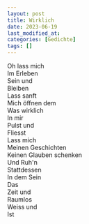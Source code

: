 ```yaml
---
layout: post
title: Wirklich
date: 2023-06-19
last_modified_at:
categories: [Gedichte]
tags: []
---
```


Oh lass mich  
Im Erleben  
Sein und  
Bleiben  
Lass sanft  
Mich öffnen dem  
Was wirklich  
In mir  
Pulst und  
Fliesst  
Lass mich  
Meinen Geschichten  
Keinen Glauben schenken  
Und Ruh'n  
Stattdessen  
In dem Sein  
Das  
Zeit und  
Raumlos  
Weiss und  
Ist